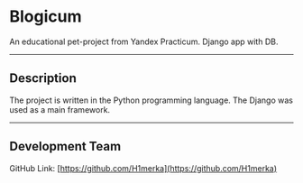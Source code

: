
# Blogicum

An educational pet-project from Yandex Practicum. Django app with DB.

----------

## Description

The project is written in the Python programming language. The Django was used as a main framework.

----------

## Development Team

GitHub Link: [https://github.com/H1merka](https://github.com/H1merka)
